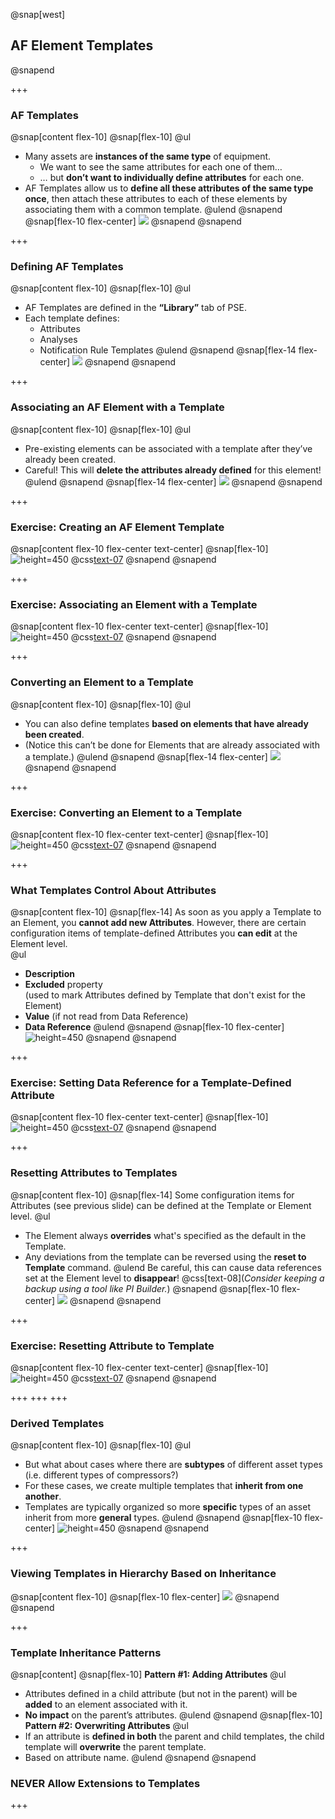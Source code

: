@snap[west]
## AF Element Templates
@snapend

+++

### AF Templates
@snap[content flex-10]
@snap[flex-10]
@ul[](false)
- Many assets are **instances of the same type** of equipment.
    - We want to see the same attributes for each one of them…
    - … but **don’t want to individually define attributes** for each one.
- AF Templates allow us to **define all these attributes of the same type once**, then attach these attributes to each of these elements by associating them with a common template.
@ulend
@snapend
@snap[flex-10 flex-center]
![](assets/img/pse-element-templates.png)
@snapend
@snapend

+++

### Defining AF Templates
@snap[content flex-10]
@snap[flex-10]
@ul[](false)
- AF Templates are defined in the **“Library”** tab of PSE.
- Each template defines:
    - Attributes
    - Analyses
    - Notification Rule Templates
@ulend
@snapend
@snap[flex-14 flex-center]
![](assets/img/pse-element-template-library.png)
@snapend
@snapend

+++

### Associating an AF Element with a Template
@snap[content flex-10]
@snap[flex-10]
@ul[](false)
- Pre-existing elements can be associated with a template after they’ve already been created.
- Careful! This will **delete the attributes already defined** for this element!
@ulend
@snapend
@snap[flex-14 flex-center]
![](assets/img/pse-changing-element-template.png)
@snapend
@snapend

+++

### Exercise: Creating an AF Element Template
@snap[content flex-10 flex-center text-center]
@snap[flex-10]
![height=450](assets/img/pse-create-element-template.gif)
@css[text-07]()
@snapend
@snapend

+++

### Exercise: Associating an Element with a Template
@snap[content flex-10 flex-center text-center]
@snap[flex-10]
![height=450](assets/img/pse-associate-element-with-template.gif)
@css[text-07]()
@snapend
@snapend

+++

### Converting an Element to a Template
@snap[content flex-10]
@snap[flex-10]
@ul[](false)
- You can also define templates **based on elements that have already been created**.
- (Notice this can’t be done for Elements that are already associated with a template.)
@ulend
@snapend
@snap[flex-14 flex-center]
![](assets/img/pse-convert-element-to-template.png)
@snapend
@snapend

+++

### Exercise: Converting an Element to a Template
@snap[content flex-10 flex-center text-center]
@snap[flex-10]
![height=450](assets/img/pse-convert-element-to-template.gif)
@css[text-07]()
@snapend
@snapend

+++

### What Templates Control About Attributes
@snap[content flex-10]
@snap[flex-14]
As soon as you apply a Template to an Element, you **cannot add new Attributes**.
However, there are certain configuration items of template-defined Attributes you **can edit** at the Element level.   
@ul[](false)
- **Description**
- **Excluded** property<br>(used to mark Attributes defined by Template that don't exist for the Element)
- **Value** (if not read from Data Reference)
- **Data Reference**
@ulend
@snapend
@snap[flex-10 flex-center]
![height=450](assets/img/pse-template-defined-attribute.png)
@snapend
@snapend

+++

### Exercise: Setting Data Reference for a Template-Defined Attribute
@snap[content flex-10 flex-center text-center]
@snap[flex-10]
![height=450](assets/img/pse-setting-attribute-template-data-reference.gif)
@css[text-07]()
@snapend
@snapend

+++

### Resetting Attributes to Templates
@snap[content flex-10]
@snap[flex-14]
Some configuration items for Attributes (see previous slide) can be defined at the Template or Element level.
@ul[](false)
- The Element always **overrides** what's specified as the default in the Template.
- Any deviations from the template can be reversed using the **reset to Template** command. 
@ulend
Be careful, this can cause data references set at the Element level to **disappear**!
@css[text-08](*Consider keeping a backup using a tool like PI Builder.*)
@snapend
@snap[flex-10 flex-center]
![](assets/img/pse-reset-to-template.png)
@snapend
@snapend

+++

### Exercise: Resetting Attribute to Template
@snap[content flex-10 flex-center text-center]
@snap[flex-10]
![height=450](assets/img/pse-reset-to-template.gif)
@css[text-07]()
@snapend
@snapend

+++
+++
+++

### Derived Templates
@snap[content flex-10]
@snap[flex-10]
@ul[](false)
- But what about cases where there are **subtypes** of different asset types (i.e. different types of compressors?)
- For these cases, we create multiple templates that **inherit from one another**.
- Templates are typically organized so more **specific** types of an asset inherit from more **general** types.
@ulend
@snapend
@snap[flex-10 flex-center]
![height=450](assets/img/pse-derived-templates.png)
@snapend
@snapend

+++

### Viewing Templates in Hierarchy Based on Inheritance
@snap[content flex-10]
@snap[flex-10 flex-center]
![](assets/img/pse-viewing-template-inheritance.png)
@snapend
@snapend

+++

### Template Inheritance Patterns
@snap[content]
@snap[flex-10]
**Pattern #1: Adding Attributes**
@ul[](false)
- Attributes defined in a child attribute (but not in the parent) will be **added** to an element associated with it.
- **No impact** on the parent’s attributes.
@ulend
@snapend
@snap[flex-10]
**Pattern #2: Overwriting Attributes**
@ul[](false)
- If an attribute is **defined in both** the parent and child templates, the child template will **overwrite** the parent template.
- Based on attribute name.
@ulend
@snapend
@snapend


### NEVER Allow Extensions to Templates

+++